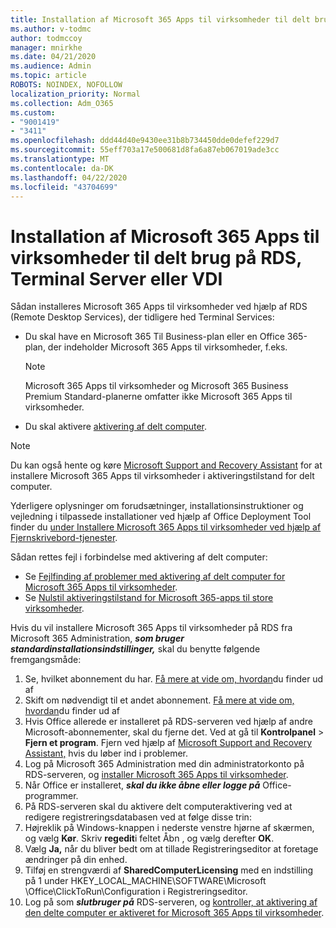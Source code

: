 ```yaml
---
title: Installation af Microsoft 365 Apps til virksomheder til delt brug på RDS, Terminal Server eller VDI
ms.author: v-todmc
author: todmccoy
manager: mnirkhe
ms.date: 04/21/2020
ms.audience: Admin
ms.topic: article
ROBOTS: NOINDEX, NOFOLLOW
localization_priority: Normal
ms.collection: Adm_O365
ms.custom:
- "9001419"
- "3411"
ms.openlocfilehash: ddd44d40e9430ee31b8b734450dde0defef229d7
ms.sourcegitcommit: 55eff703a17e500681d8fa6a87eb067019ade3cc
ms.translationtype: MT
ms.contentlocale: da-DK
ms.lasthandoff: 04/22/2020
ms.locfileid: "43704699"
---
```

# <a name="deploying-microsoft-365-apps-for-enterprise-for-shared-use-on-rds-terminal-server-or-vdi"></a>Installation af Microsoft 365 Apps til virksomheder til delt brug på RDS, Terminal Server eller VDI

Sådan installeres Microsoft 365 Apps til virksomheder ved hjælp af RDS (Remote Desktop Services), der tidligere hed Terminal Services:
- Du skal have en Microsoft 365 Til Business-plan eller en Office 365-plan, der indeholder Microsoft 365 Apps til virksomheder, f.eks.
   > [!NOTE] 
   > Microsoft 365 Apps til virksomheder og Microsoft 365 Business Premium Standard-planerne omfatter ikke Microsoft 365 Apps til virksomheder.
- Du skal aktivere [aktivering af delt computer](https://docs.microsoft.com/DeployOffice/overview-of-shared-computer-activation-for-office-365-proplus).

> [!NOTE]
> Du kan også hente og køre [Microsoft Support and Recovery Assistant](https://aka.ms/SaRA_OfficeSCA_M365Portal) for at installere Microsoft 365 Apps til virksomheder i aktiveringstilstand for delt computer.

Yderligere oplysninger om forudsætninger, installationsinstruktioner og vejledning i tilpassede installationer ved hjælp af Office Deployment Tool finder du [under Installere Microsoft 365 Apps til virksomheder ved hjælp af Fjernskrivebord-tjenester](https://docs.microsoft.com/DeployOffice/deploy-office-365-proplus-by-using-remote-desktop-services).

Sådan rettes fejl i forbindelse med aktivering af delt computer:
- Se [Fejlfinding af problemer med aktivering af delt computer for Microsoft 365 Apps til virksomheder](https://docs.microsoft.com/DeployOffice/troubleshoot-issues-with-shared-computer-activation-for-office-365-proplus).
- Se [Nulstil aktiveringstilstand for Microsoft 365-apps til store virksomheder](https://go.microsoft.com/fwlink/?linkid=2109218).

Hvis du vil installere Microsoft 365 Apps til virksomheder på RDS fra Microsoft 365 Administration, ***som bruger standardinstallationsindstillinger,*** skal du benytte følgende fremgangsmåde:

1.    Se, hvilket abonnement du har. [Få mere at vide om, hvordan](https://docs.microsoft.com/office365/admin/admin-overview/what-subscription-do-i-have)du finder ud af
2.    Skift om nødvendigt til et andet abonnement. [Få mere at vide om, hvordan](https://docs.microsoft.com/office365/admin/subscriptions-and-billing/switch-to-a-different-plan)du finder ud af
3.    Hvis Office allerede er installeret på RDS-serveren ved hjælp af andre Microsoft-abonnementer, skal du fjerne det. Ved at gå til **Kontrolpanel** > **Fjern et program**. Fjern ved hjælp af [Microsoft Support and Recovery Assistant,](https://aka.ms/SARA-OfficeUninstall-Alchemy) hvis du løber ind i problemer.
4.    Log på Microsoft 365 Administration med din administratorkonto på RDS-serveren, og [installer Microsoft 365 Apps til virksomheder](https://portal.office.com/OLS/MySoftware.aspx).
5.    Når Office er installeret, ***skal du ikke åbne eller logge på*** Office-programmer.
6.    På RDS-serveren skal du aktivere delt computeraktivering ved at redigere registreringsdatabasen ved at følge disse trin:
   1. Højreklik på Windows-knappen i nederste venstre hjørne af skærmen, og vælg **Kør**. Skriv **regedit**i feltet Åbn , og vælg derefter **OK**.
   2. Vælg **Ja,** når du bliver bedt om at tillade Registreringseditor at foretage ændringer på din enhed.
   3. Tilføj en strengværdi af **SharedComputerLicensing** med en indstilling på 1 under HKEY_LOCAL_MACHINE\SOFTWARE\Microsoft \Office\ClickToRun\Configuration i Registreringseditor.
   4. Log på som ***slutbruger på*** RDS-serveren, og [kontroller, at aktivering af den delte computer er aktiveret for Microsoft 365 Apps til virksomheder](https://docs.microsoft.com/DeployOffice/troubleshoot-issues-with-shared-computer-activation-for-office-365-proplus#verify-that-activation-for-office-365-proplus-succeeded).

